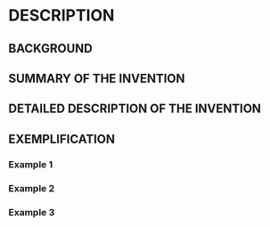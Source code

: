 # DESCRIPTION

## BACKGROUND

## SUMMARY OF THE INVENTION

## DETAILED DESCRIPTION OF THE INVENTION

## EXEMPLIFICATION

### Example 1

### Example 2

### Example 3


